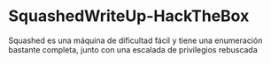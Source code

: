 # SquashedWriteUp-HackTheBox
Squashed es una máquina de dificultad fácil y tiene una enumeración bastante completa, junto con una escalada de privilegios rebuscada
